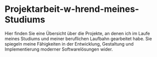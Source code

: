 # Projektarbeit-w-hrend-meines-Studiums
Hier finden Sie eine Übersicht über die Projekte, an denen ich im Laufe meines Studiums und meiner beruflichen Laufbahn gearbeitet habe. Sie spiegeln meine Fähigkeiten in der Entwicklung, Gestaltung und Implementierung moderner Softwarelösungen wider.

